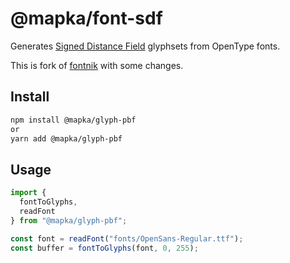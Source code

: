 # @mapka/font-sdf

Generates [Signed Distance Field](https://en.wikipedia.org/wiki/Signed_distance_function) glyphsets from
OpenType fonts.

This is fork of [fontnik](https://github.com/mapbox/fontnik) with some changes.

## Install

```sh
npm install @mapka/glyph-pbf
or
yarn add @mapka/glyph-pbf
```

## Usage

```ts
import { 
  fontToGlyphs,
  readFont
} from "@mapka/glyph-pbf";

const font = readFont("fonts/OpenSans-Regular.ttf");
const buffer = fontToGlyphs(font, 0, 255);
```
